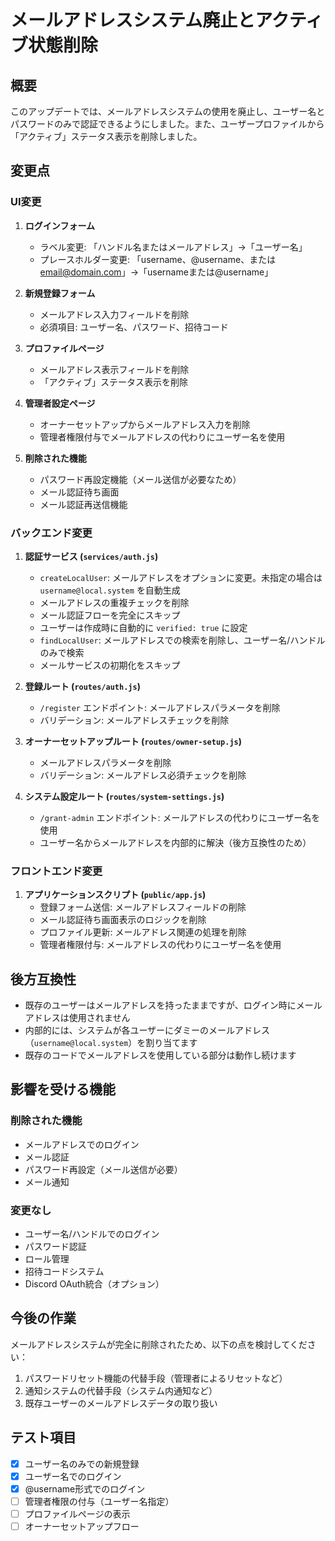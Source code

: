 # メールアドレスシステム廃止とアクティブ状態削除

## 概要
このアップデートでは、メールアドレスシステムの使用を廃止し、ユーザー名とパスワードのみで認証できるようにしました。また、ユーザープロファイルから「アクティブ」ステータス表示を削除しました。

## 変更点

### UI変更

1. **ログインフォーム**
   - ラベル変更: 「ハンドル名またはメールアドレス」→「ユーザー名」
   - プレースホルダー変更: 「username、@username、または email@domain.com」→「usernameまたは@username」

2. **新規登録フォーム**
   - メールアドレス入力フィールドを削除
   - 必須項目: ユーザー名、パスワード、招待コード

3. **プロファイルページ**
   - メールアドレス表示フィールドを削除
   - 「アクティブ」ステータス表示を削除

4. **管理者設定ページ**
   - オーナーセットアップからメールアドレス入力を削除
   - 管理者権限付与でメールアドレスの代わりにユーザー名を使用

5. **削除された機能**
   - パスワード再設定機能（メール送信が必要なため）
   - メール認証待ち画面
   - メール認証再送信機能

### バックエンド変更

1. **認証サービス (`services/auth.js`)**
   - `createLocalUser`: メールアドレスをオプションに変更。未指定の場合は `username@local.system` を自動生成
   - メールアドレスの重複チェックを削除
   - メール認証フローを完全にスキップ
   - ユーザーは作成時に自動的に `verified: true` に設定
   - `findLocalUser`: メールアドレスでの検索を削除し、ユーザー名/ハンドルのみで検索
   - メールサービスの初期化をスキップ

2. **登録ルート (`routes/auth.js`)**
   - `/register` エンドポイント: メールアドレスパラメータを削除
   - バリデーション: メールアドレスチェックを削除

3. **オーナーセットアップルート (`routes/owner-setup.js`)**
   - メールアドレスパラメータを削除
   - バリデーション: メールアドレス必須チェックを削除

4. **システム設定ルート (`routes/system-settings.js`)**
   - `/grant-admin` エンドポイント: メールアドレスの代わりにユーザー名を使用
   - ユーザー名からメールアドレスを内部的に解決（後方互換性のため）

### フロントエンド変更

1. **アプリケーションスクリプト (`public/app.js`)**
   - 登録フォーム送信: メールアドレスフィールドの削除
   - メール認証待ち画面表示のロジックを削除
   - プロファイル更新: メールアドレス関連の処理を削除
   - 管理者権限付与: メールアドレスの代わりにユーザー名を使用

## 後方互換性

- 既存のユーザーはメールアドレスを持ったままですが、ログイン時にメールアドレスは使用されません
- 内部的には、システムが各ユーザーにダミーのメールアドレス（`username@local.system`）を割り当てます
- 既存のコードでメールアドレスを使用している部分は動作し続けます

## 影響を受ける機能

### 削除された機能
- メールアドレスでのログイン
- メール認証
- パスワード再設定（メール送信が必要）
- メール通知

### 変更なし
- ユーザー名/ハンドルでのログイン
- パスワード認証
- ロール管理
- 招待コードシステム
- Discord OAuth統合（オプション）

## 今後の作業

メールアドレスシステムが完全に削除されたため、以下の点を検討してください：

1. パスワードリセット機能の代替手段（管理者によるリセットなど）
2. 通知システムの代替手段（システム内通知など）
3. 既存ユーザーのメールアドレスデータの取り扱い

## テスト項目

- [x] ユーザー名のみでの新規登録
- [x] ユーザー名でのログイン
- [x] @username形式でのログイン
- [ ] 管理者権限の付与（ユーザー名指定）
- [ ] プロファイルページの表示
- [ ] オーナーセットアップフロー
